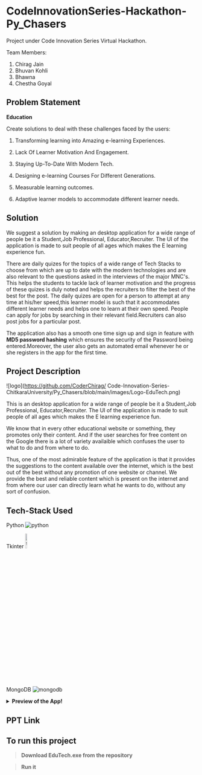 <a href="https://icons8.com/icon/13441/python"></a>
<a href="https://icons8.com/icon/74402/mongodb"></a>

# CodeInnovationSeries-Hackathon-Py_Chasers

Project under Code Innovation Series Virtual Hackathon.

Team Members:
1. Chirag Jain
2. Bhuvan Kohli
3. Bhawna
4. Chestha Goyal

## Problem Statement

<b>Education</b>

Create solutions to deal with these challenges faced by the users:

1. Transforming learning into Amazing e-learning Experiences.

2. Lack Of Learner Motivation And Engagement.

3. Staying Up-To-Date With Modern Tech.

4. Designing e-learning Courses For Different Generations.

5. Measurable learning outcomes.

6. Adaptive learner models to accommodate different learner needs.

## Solution
We suggest a solution by making an desktop application for a wide range of people be it a Student,Job Professional, Educator,Recruiter.
The UI of the application is made to suit people of all ages which makes the E learning experience fun.

There are daily quizes for the topics of a wide range of Tech Stacks to choose from which are up to date with the modern technologies and are also relevant to the questions asked in the interviews of the major MNC's. This helps the students to tackle lack of learner motivation and the progress of these quizes is duly noted and helps the recruiters to filter the best of the best for the post. The daily quizes are open for a person to attempt at any time at his/her speed,this learner model is such that it accommodates different learner needs and helps one to learn at their own speed. People can apply for jobs by searching in their relevant field.Recruiters can also post jobs for a particular post.  

The application also has a smooth one time sign up and sign in feature with **MD5 password hashing** which ensures the security of the Password being entered.Moreover, the user also gets an automated email whenever he or she registers in the app for the first time.

## Project Description

![logo](https://github.com/CoderChirag/
Code-Innovation-Series-ChitkaraUniversity/Py_Chasers/blob/main/images/Logo-EduTech.png)

This is an desktop application for a wide range of people be it a Student,Job Professional, Educator,Recruiter. The UI of the application is made to suit people of all ages which makes the E learning experience fun.

We know that in every other educational website or something, they promotes only their content. And if the user searches for free content on the Google there is a lot of variety availaible which confuses the user to what to do and from where to do.

Thus, one of the most admirable feature of the application is that it provides the suggestions to the content available over the internet, which is the best out of the best  without any promotion of one website or channel. We provide the best and reliable content which is present on the internet and from where our user can directly learn what he wants to do, without any sort of confusion.



## Tech-Stack Used

Python ![python](https://img.icons8.com/color/50/000000/python.png)

Tkinter <img src="https://github.com/CoderChirag/CodeInnovationSeries-Hackathon-Py_Chasers/blob/main/images/tkinter-logo.jpg" width=10% height=10% alt=tkinter>

MongoDB ![mongodb](https://img.icons8.com/color/48/000000/mongodb.png)


<details><summary><b>Preview of the App!<b></summary>
<p>
  
  <p>



</p>

<img src="https://github.com/CoderChirag/
Code-Innovation-Series-ChitkaraUniversity/Py_Chasers/blob/main/images/signup-ss.png" width="30%">&nbsp;&nbsp;&nbsp;&nbsp;&nbsp;<img src="https://github.com/CoderChirag/
Code-Innovation-Series-ChitkaraUniversity/Py_Chasers/blob/main/images/signin-ss.png" width="30%">&nbsp;&nbsp;&nbsp;&nbsp;&nbsp;<img src="https://github.com/CoderChirag/
Code-Innovation-Series-ChitkaraUniversity/Py_Chasers/blob/main/images/register%20-ss.png" width="30%">&nbsp;&nbsp;&nbsp;&nbsp;&nbsp;<img src="https://github.com/CoderChirag/
Code-Innovation-Series-ChitkaraUniversity/Py_Chasers/blob/main/images/jobfinder-ss.png" width="30%">&nbsp;&nbsp;&nbsp;&nbsp;&nbsp;<img src="https://github.com/CoderChirag/
Code-Innovation-Series-ChitkaraUniversity/Py_Chasers/blob/main/images/resourcefinder-ss.png" width="30%">&nbsp;&nbsp;&nbsp;&nbsp;&nbsp;<img src="https://github.com/CoderChirag/
Code-Innovation-Series-ChitkaraUniversity/Py_Chasers/blob/main/images/quiz-ss.png" width="30%">&nbsp;&nbsp;&nbsp;&nbsp;&nbsp;<img src="https://github.com/CoderChirag/
Code-Innovation-Series-ChitkaraUniversity/Py_Chasers/blob/main/images/profilepage-ss.png" width="30%">

</p>
</details>

## PPT Link



## To run this project

> Download EduTech.exe from the repository

> Run it
